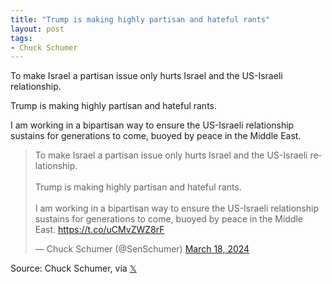 ```yaml
---
title: "Trump is making highly partisan and hateful rants"
layout: post
tags:
- Chuck Schumer
---
```


To make Israel a partisan issue only hurts Israel and the US-Israeli relationship.

Trump is making highly partisan and hateful rants.

I am working in a bipartisan way to ensure the US-Israeli relationship sustains for generations to come, buoyed by peace in the Middle East.

<blockquote class="twitter-tweet"><p lang="en" dir="ltr">To make Israel a partisan issue only hurts Israel and the US-Israeli relationship.<br><br>Trump is making highly partisan and hateful rants.<br><br>I am working in a bipartisan way to ensure the US-Israeli relationship sustains for generations to come, buoyed by peace in the Middle East. <a href="https://t.co/uCMvZWZ8rF">https://t.co/uCMvZWZ8rF</a></p>&mdash; Chuck Schumer (@SenSchumer) <a href="https://twitter.com/SenSchumer/status/1769864510825767154?ref_src=twsrc%5Etfw">March 18, 2024</a></blockquote> <script async src="https://platform.twitter.com/widgets.js" charset="utf-8"></script>

Source: Chuck Schumer, via [𝕏](https://x.com)
